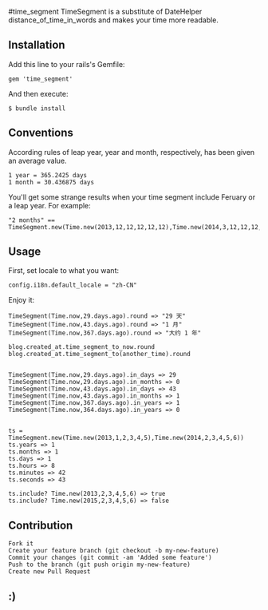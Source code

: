 #time_segment
TimeSegment is a substitute of DateHelper distance_of_time_in_words and makes your time more readable.

## Installation
Add this line to your rails's Gemfile:

    gem 'time_segment'

And then execute:

    $ bundle install

## Conventions
According rules of leap year,  year and month, respectively, has been given an average value.

    1 year = 365.2425 days
    1 month = 30.436875 days
    
You'll get some strange results when your time segment include Feruary or a leap year. For example:

    "2 months" == TimeSegment.new(Time.new(2013,12,12,12,12,12),Time.new(2014,3,12,12,12,12)).round

## Usage
First, set locale to what you want:
    
    config.i18n.default_locale = "zh-CN"

Enjoy it:

    TimeSegment(Time.now,29.days.ago).round => "29 天"
    TimeSegment(Time.now,43.days.ago).round => "1 月"
    TimeSegment(Time.now,367.days.ago).round => "大约 1 年"
    
    blog.created_at.time_segment_to_now.round
    blog.created_at.time_segment_to(another_time).round


    TimeSegment(Time.now,29.days.ago).in_days => 29
    TimeSegment(Time.now,29.days.ago).in_months => 0
    TimeSegment(Time.now,43.days.ago).in_days => 43
    TimeSegment(Time.now,43.days.ago).in_months => 1
    TimeSegment(Time.now,367.days.ago).in_years => 1
    TimeSegment(Time.now,364.days.ago).in_years => 0


    ts = TimeSegment.new(Time.new(2013,1,2,3,4,5),Time.new(2014,2,3,4,5,6))
    ts.years => 1
    ts.months => 1
    ts.days => 1
    ts.hours => 8
    ts.minutes => 42
    ts.seconds => 43

    ts.include? Time.new(2013,2,3,4,5,6) => true
    ts.include? Time.new(2015,2,3,4,5,6) => false

## Contribution
    Fork it
    Create your feature branch (git checkout -b my-new-feature)
    Commit your changes (git commit -am 'Added some feature')
    Push to the branch (git push origin my-new-feature)
    Create new Pull Request

## :)
